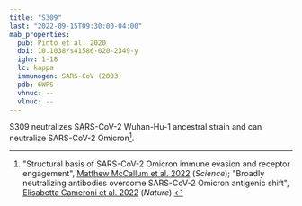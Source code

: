 ```yaml
---
title: "S309"
last: "2022-09-15T09:30:00-04:00"
mab_properties:
  pub: Pinto et al. 2020
  doi: 10.1038/s41586-020-2349-y
  ighv: 1-18
  lc: kappa
  immunogen: SARS-CoV (2003)
  pdb: 6WPS
  vhnuc: --
  vlnuc: --
---
```


S309 neutralizes SARS-CoV-2 Wuhan-Hu-1 ancestral strain and can neutralize SARS-CoV-2 Omicron[^s309omi].

<!-- Footnotes -->

[^s309omi]: "Structural basis of SARS-CoV-2 Omicron immune evasion and receptor engagement", [Matthew McCallum et al. 2022](https://doi.org/10.1126/science.abn8652) (*Science*); "Broadly neutralizing antibodies overcome SARS-CoV-2 Omicron antigenic shift", [Elisabetta Cameroni et al. 2022](https://doi.org/10.1038/s41586-021-04386-2) (*Nature*).
